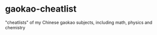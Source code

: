 # gaokao-cheatlist
"cheatlists" of my Chinese gaokao subjects, including math, physics and chemistry
